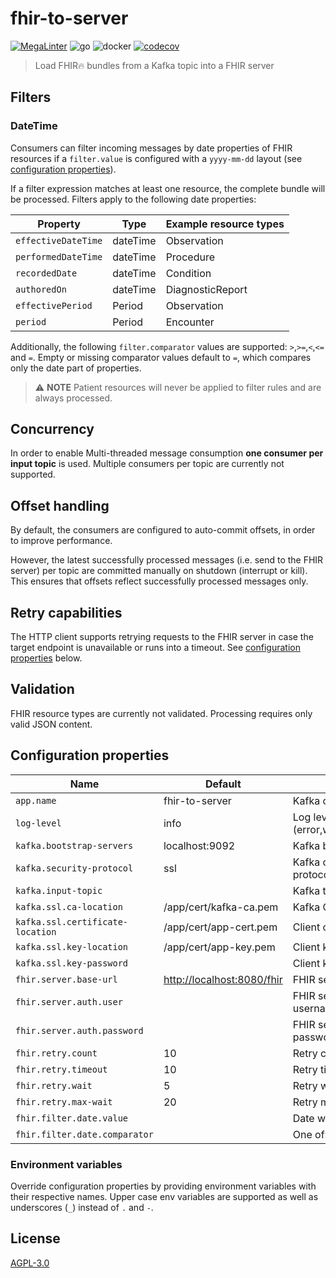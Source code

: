 # fhir-to-server
[![MegaLinter](https://github.com/diz-unimr/fhir-to-server/workflows/MegaLinter/badge.svg?branch=main)](https://github.com/diz-unimr/fhir-to-server/actions?query=workflow%3AMegaLinter+branch%3Amain) ![go](https://github.com/diz-unimr/fhir-to-server/actions/workflows/build.yml/badge.svg) ![docker](https://github.com/diz-unimr/fhir-to-server/actions/workflows/release.yml/badge.svg) [![codecov](https://codecov.io/github/diz-unimr/fhir-to-server/branch/main/graph/badge.svg?token=4ciJIXKAK5)](https://codecov.io/github/diz-unimr/fhir-to-server)
> Load FHIR🔥 bundles from a Kafka topic into a FHIR server

## Filters

### DateTime

Consumers can filter incoming messages by date properties of FHIR resources if a `filter.value`
is configured with a `yyyy-mm-dd` layout (see [configuration properties](#configuration-properties)).

If a filter expression matches at least one resource, the complete bundle will be processed.
Filters apply to the following date properties:

| Property            | Type     | Example resource types |
|---------------------|----------|------------------------|
| `effectiveDateTime` | dateTime | Observation            |
| `performedDateTime` | dateTime | Procedure              |
| `recordedDate`      | dateTime | Condition              |
| `authoredOn`        | dateTime | DiagnosticReport       |
| `effectivePeriod`   | Period   | Observation            |
| `period`            | Period   | Encounter              |

Additionally, the following `filter.comparator` values are supported: `>`,`>=`,`<`,`<=` and `=`.
Empty or missing comparator values default to `=`, which compares only the date part of properties.

> ⚠️ **NOTE** Patient resources will never be applied to filter rules and are always processed.

## Concurrency

In order to enable Multi-threaded message consumption **one consumer per input topic** is used.
Multiple consumers per topic are currently not supported.

## Offset handling

By default, the consumers are configured to auto-commit offsets, in order to improve performance.

However, the latest successfully processed messages (i.e. send to the FHIR server) per topic are
committed manually on shutdown (interrupt or kill).
This ensures that offsets reflect successfully processed messages only.

## Retry capabilities

The HTTP client supports retrying requests to the FHIR server in case the target endpoint is unavailable
or runs into a timeout. See [configuration properties](#configuration-properties) below.

## Validation

FHIR resource types are currently not validated. Processing requires only valid JSON content.

## Configuration properties

| Name                             | Default                      | Description                             |
|----------------------------------|------------------------------|-----------------------------------------|
| `app.name`                       | fhir-to-server               | Kafka consumer group id                 |
| `log-level`                      | info                         | Log level (error,warn,info,debug,trace) |
| `kafka.bootstrap-servers`        | localhost:9092               | Kafka brokers                           |
| `kafka.security-protocol`        | ssl                          | Kafka communication protocol            |
| `kafka.input-topic`              |                              | Kafka topic to consume                  |
| `kafka.ssl.ca-location`          | /app/cert/kafka-ca.pem       | Kafka CA certificate location           |
| `kafka.ssl.certificate-location` | /app/cert/app-cert.pem       | Client certificate location             |
| `kafka.ssl.key-location`         | /app/cert/app-key.pem        | Client  key location                    |
| `kafka.ssl.key-password`         |                              | Client key password                     |
| `fhir.server.base-url`           | <http://localhost:8080/fhir> | FHIR server base URL                    |
| `fhir.server.auth.user`          |                              | FHIR server BasicAuth username          |
| `fhir.server.auth.password`      |                              | FHIR server BasicAuth password          |
| `fhir.retry.count`               | 10                           | Retry count                             |
| `fhir.retry.timeout`             | 10                           | Retry timeout                           |
| `fhir.retry.wait`                | 5                            | Retry wait between retries              |
| `fhir.retry.max-wait`            | 20                           | Retry maximum wait                      |
| `fhir.filter.date.value`         |                              | Date with format `yyyy-mm-dd`           |
| `fhir.filter.date.comparator`    |                              | One of: `>`,`>=`,`<`,`<=`,`=`           |

### Environment variables

Override configuration properties by providing environment variables with their respective names.
Upper case env variables are supported as well as underscores (`_`) instead of `.` and `-`.

## License

[AGPL-3.0](https://www.gnu.org/licenses/agpl-3.0.en.html)
